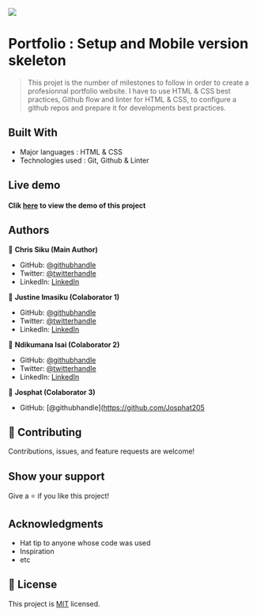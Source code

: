 ![](https://img.shields.io/badge/Microverse-blueviolet)

# Portfolio : Setup and Mobile version skeleton

> This projet is the number of milestones to follow in order to create a profesionnal portfolio website.
> I have to use HTML & CSS best practices, Github flow and linter for HTML & CSS, to configure a github repos and prepare it for developments best practices.

## Built With

- Major languages : HTML & CSS
- Technologies used : Git, Github & Linter

## Live demo
 #### Clik [here](https://chrissiku.github.io/Portfolio-mobile/) to view the demo of this project

## Authors

👤 **Chris Siku (Main Author)**

- GitHub: [@githubhandle](https://github.com/Chrissiku)
- Twitter: [@twitterhandle](https://twitter.com/christian_siku)
- LinkedIn: [LinkedIn](https://www.linkedin.com/in/chris-siku-4bb53b232/)

👤  **Justine Imasiku (Colaborator 1)**

- GitHub: [@githubhandle](https://github.com/ice949)
- Twitter: [@twitterhandle](https://twitter.com/justine_imasiku)
- LinkedIn: [LinkedIn](https://www.linkedin.com/in/justine-imasiku-7a25881a5/)

👤  **Ndikumana Isai (Colaborator 2)**

- GitHub: [@githubhandle](https://github.com/ndikumanaisaie)
- Twitter: [@twitterhandle](https://twitter.com/Ndikuma38670724)
- LinkedIn: [LinkedIn](https://www.linkedin.com/in/ndikumana-isaie-21166273/)

👤  **Josphat (Colaborator 3)**
- GitHub: [@githubhandle](https://github.com/Josphat205


## 🤝 Contributing

Contributions, issues, and feature requests are welcome!

## Show your support

Give a ⭐️ if you like this project!

## Acknowledgments

- Hat tip to anyone whose code was used
- Inspiration
- etc

## 📝 License

This project is [MIT](./MIT.md) licensed.

